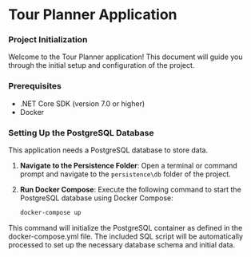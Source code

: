 ﻿# Tour Planner Application
### Project Initialization
Welcome to the Tour Planner application! This document will guide you through the initial setup and configuration of the project.

### Prerequisites
- .NET Core SDK (version 7.0 or higher)
- Docker
### Setting Up the PostgreSQL Database 
This application needs a PostgreSQL database to store data.  

1. **Navigate to the Persistence Folder**:
   Open a terminal or command prompt and navigate to the `persistence\db` folder of the project.

2. **Run Docker Compose**:
   Execute the following command to start the PostgreSQL database using Docker Compose:
   ```bash
   docker-compose up

This command will initialize the PostgreSQL container as defined in the docker-compose.yml file. The included SQL script will be automatically processed to set up the necessary database schema and initial data.